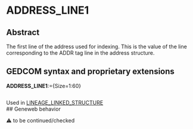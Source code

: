 ﻿# ADDRESS_LINE1
## Abstract
The first line of the address used for indexing.  This is the value of the line corresponding to the
ADDR tag line in the address structure.


## GEDCOM syntax and proprietary extensions

**ADDRESS_LINE1**:={Size=1:60}
<pre>
</pre>
Used in <a href=Ged.LINEAGE_LINKED_STRUCTURE.md>LINEAGE_LINKED_STRUCTURE</a><br />## Geneweb behavior


:warning: to be continued/checked

